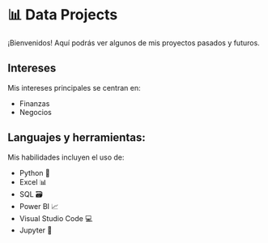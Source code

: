# 📊 Data Projects

¡Bienvenidos! Aquí podrás ver algunos de mis proyectos pasados y futuros.

## Intereses

Mis intereses principales se centran en:
- Finanzas
- Negocios

## Languajes y herramientas:

Mis habilidades incluyen el uso de:
- Python 🐍
- Excel 📊
- SQL 🗃️
- Power BI 📈
- Visual Studio Code 💻
- Jupyter 📓
